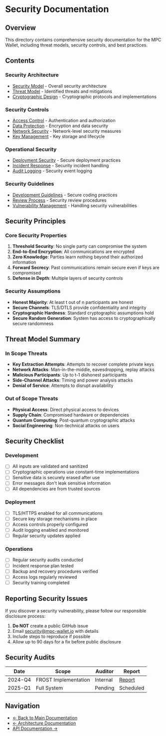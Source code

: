 # Security Documentation

## Overview

This directory contains comprehensive security documentation for the MPC Wallet, including threat models, security controls, and best practices.

## Contents

### Security Architecture
- [Security Model](security-model.md) - Overall security architecture
- [Threat Model](threat-model.md) - Identified threats and mitigations
- [Cryptographic Design](cryptographic-design.md) - Cryptographic protocols and implementations

### Security Controls
- [Access Control](access-control.md) - Authentication and authorization
- [Data Protection](data-protection.md) - Encryption and data security
- [Network Security](network-security.md) - Network-level security measures
- [Key Management](key-management.md) - Key storage and lifecycle

### Operational Security
- [Deployment Security](deployment-security.md) - Secure deployment practices
- [Incident Response](incident-response.md) - Security incident handling
- [Audit Logging](audit-logging.md) - Security event logging

### Security Guidelines
- [Development Guidelines](development-guidelines.md) - Secure coding practices
- [Review Process](review-process.md) - Security review procedures
- [Vulnerability Management](vulnerability-management.md) - Handling security vulnerabilities

## Security Principles

### Core Security Properties

1. **Threshold Security**: No single party can compromise the system
2. **End-to-End Encryption**: All communications are encrypted
3. **Zero Knowledge**: Parties learn nothing beyond their authorized information
4. **Forward Secrecy**: Past communications remain secure even if keys are compromised
5. **Defense in Depth**: Multiple layers of security controls

### Security Assumptions

- **Honest Majority**: At least t out of n participants are honest
- **Secure Channels**: TLS/DTLS provide confidentiality and integrity
- **Cryptographic Hardness**: Standard cryptographic assumptions hold
- **Secure Random Generation**: System has access to cryptographically secure randomness

## Threat Model Summary

### In Scope Threats

- **Key Extraction Attempts**: Attempts to recover complete private keys
- **Network Attacks**: Man-in-the-middle, eavesdropping, replay attacks
- **Malicious Participants**: Up to t-1 dishonest participants
- **Side-Channel Attacks**: Timing and power analysis attacks
- **Denial of Service**: Attempts to disrupt availability

### Out of Scope Threats

- **Physical Access**: Direct physical access to devices
- **Supply Chain**: Compromised hardware or dependencies
- **Quantum Computing**: Post-quantum cryptographic attacks
- **Social Engineering**: Non-technical attacks on users

## Security Checklist

### Development
- [ ] All inputs are validated and sanitized
- [ ] Cryptographic operations use constant-time implementations
- [ ] Sensitive data is securely erased after use
- [ ] Error messages don't leak sensitive information
- [ ] All dependencies are from trusted sources

### Deployment
- [ ] TLS/HTTPS enabled for all communications
- [ ] Secure key storage mechanisms in place
- [ ] Access controls properly configured
- [ ] Audit logging enabled and monitored
- [ ] Regular security updates applied

### Operations
- [ ] Regular security audits conducted
- [ ] Incident response plan tested
- [ ] Backup and recovery procedures verified
- [ ] Access logs regularly reviewed
- [ ] Security training completed

## Reporting Security Issues

If you discover a security vulnerability, please follow our responsible disclosure process:

1. **Do NOT** create a public GitHub issue
2. Email security@mpc-wallet.io with details
3. Include steps to reproduce if possible
4. Allow up to 90 days for a fix before public disclosure

## Security Audits

| Date | Scope | Auditor | Report |
|------|-------|---------|--------|
| 2024-Q4 | FROST Implementation | Internal | [Report](audits/2024-Q4-internal.pdf) |
| 2025-Q1 | Full System | Pending | Scheduled |

## Navigation

- [← Back to Main Documentation](../README.md)
- [← Architecture Documentation](../architecture/README.md)
- [API Documentation →](../api/README.md)